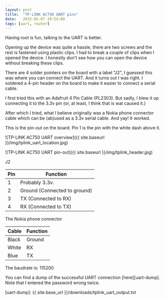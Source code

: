 ```yaml
---
layout: post
title:  "TP-LINK AC750 UART pins"
date:   2015-05-07 19:54:00
tags: [uart, router]
---
```


Having root is fun, talking to the UART is better.

Opening up the device was quite a hassle, there are two screws and the rest is
fastened using plastic clips. I had to break a couple of clips when I opened
the device.  I honestly don't see how you can open the device without breaking
these clips.

There are 4 solder pointers on the board with a label "J2", I guessed this was
where you can connect the UART. And it turns out I was right. I soldered a 4-pin
header on the board to make it easier to connect a serial cable.

I first tried this with an Adafruit 4 Pin Cable (PL2303). But sadly, I blew it
up connecting it to the 3.3v pin (or, at least, I think that is wat caused it.)

After which I tried, what I believe originally was a Nokia phone connector
cable which can be (ab)used as a 3.3v serial cable. And yay! It worked.

This is the pin-out on the board. Pin 1 is the pin with the white dash above
it.

![TP-LINK AC750 UART overview]({{ site.baseurl }}/img/tplink_uart_location.jpg)

![TP-LINK AC750 UART pin-out]({{ site.baseurl }}/img/tplink_header.jpg)

J2

| Pin | Function |
| --- | -------- |
| 1   |  Probably 3.3v. |
| 2   |  Ground (Connected to ground) |
| 3   |  TX (Connected to RX) |
| 4   |  RX (Connected to TX) |

The Nokia phone connector

| Cable | Function |
| ----- | -------- |
| Black | Ground   |
| White | RX       |
| Blue  | TX       |

The baudrate is: 115200

You can find a dump of the successful UART connection [here][uart-dump]. Note
that I entered the password wrong twice.

[uart-dump]: {{ site.base_url }}/downloads/tplink_uart_output.txt
